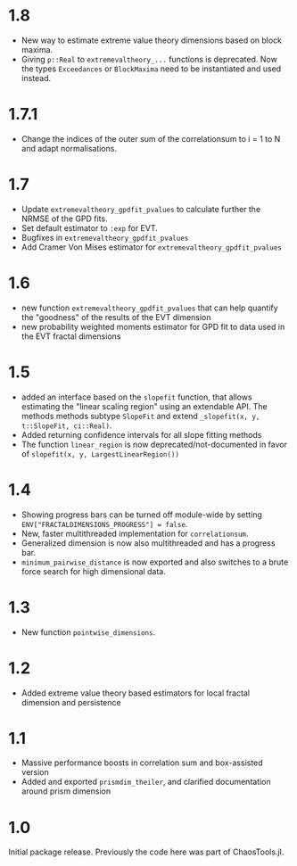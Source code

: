 # 1.8

- New way to estimate extreme value theory dimensions based on block maxima.
- Giving `p::Real` to `extremevaltheory_...` functions is deprecated. Now the types `Exceedances` or `BlockMaxima` need to be instantiated and used instead.

# 1.7.1
- Change the indices of the outer sum of the correlationsum to i = 1 to N and adapt normalisations.

# 1.7

- Update `extremevaltheory_gpdfit_pvalues` to calculate further the NRMSE of the GPD fits.
- Set default estimator to `:exp` for EVT.
- Bugfixes in `extremevaltheory_gpdfit_pvalues`
- Add Cramer Von Mises estimator for `extremevaltheory_gpdfit_pvalues`

# 1.6

- new function `extremevaltheory_gpdfit_pvalues` that can help quantify the "goodness" of the results of the EVT dimension
- new probability weighted moments estimator for GPD fit to data used in the EVT fractal dimensions

# 1.5
- added an interface based on the `slopefit` function, that allows estimating the "linear scaling region" using an extendable API. The methods methods subtype `SlopeFit` and extend `_slopefit(x, y, t::SlopeFit, ci::Real)`.
- Added returning confidence intervals for all slope fitting methods
- The function `linear_region` is now deprecated/not-documented in favor of `slopefit(x, y, LargestLinearRegion())`

# 1.4

- Showing progress bars can be turned off module-wide by setting `ENV["FRACTALDIMENSIONS_PROGRESS"] = false`.
- New, faster multithreaded implementation for `correlationsum`.
- Generalized dimension is now also multithreaded and has a progress bar.
- `minimum_pairwise_distance` is now exported and also switches to a brute force search for high dimensional data.

# 1.3

- New function `pointwise_dimensions`.

# 1.2

- Added extreme value theory based estimators for local fractal dimension and persistence

# 1.1

- Massive performance boosts in correlation sum and box-assisted version
- Added and exported `prismdim_theiler`, and clarified documentation around prism dimension

# 1.0

Initial package release. Previously the code here was part of ChaosTools.jl.
